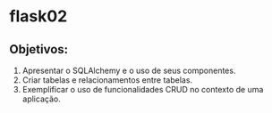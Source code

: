 # flask02
Objetivos:
----------
1) Apresentar o SQLAlchemy e o uso de seus componentes.
2) Criar tabelas e relacionamentos entre tabelas.
3) Exemplificar o uso de funcionalidades CRUD no contexto de uma aplicação.

